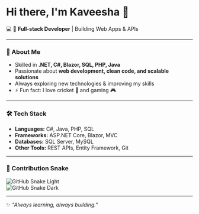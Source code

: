 # Hi there, I'm Kaveesha 👋  

💻 🚀 **Full-stack Developer** | Building Web Apps & APIs  

---

### 🚀 About Me  
- Skilled in **.NET, C#, Blazor, SQL, PHP, Java**  
- Passionate about **web development, clean code, and scalable solutions**  
- Always exploring new technologies & improving my skills  
- ⚡ Fun fact: I love cricket 🏏 and gaming 🎮  

---

### 🛠️ Tech Stack  
- **Languages:** C#, Java, PHP, SQL  
- **Frameworks:** ASP.NET Core, Blazor, MVC  
- **Databases:** SQL Server, MySQL  
- **Other Tools:** REST APIs, Entity Framework, Git  

---

### 🐍 Contribution Snake  
![GitHub Snake Light](https://github.com/KaveeshaDeshanG/KaveeshaDeshanG/blob/output/github-contribution-grid-snake.svg#gh-light-mode-only)  
![GitHub Snake Dark](https://github.com/KaveeshaDeshanG/KaveeshaDeshanG/blob/output/github-contribution-grid-snake-dark.svg#gh-dark-mode-only)  

---

✨ _"Always learning, always building."_  
